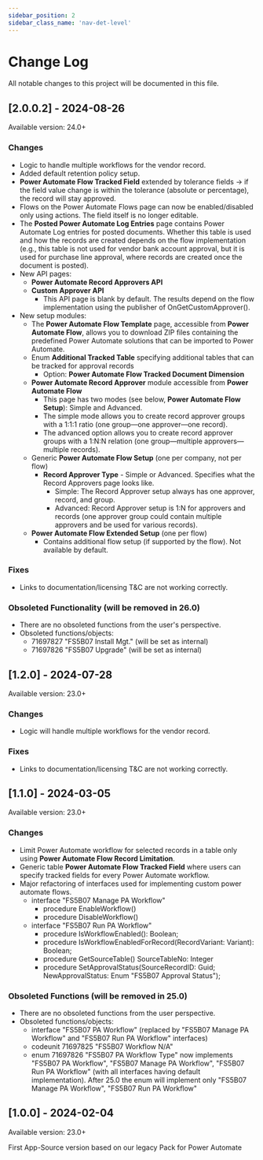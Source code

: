 ```yaml
---
sidebar_position: 2
sidebar_class_name: 'nav-det-level'
---
```


# Change Log
All notable changes to this project will be documented in this file.
  
## [2.0.0.2] - 2024-08-26
  
Available version: 24.0+

### Changes
- Logic to handle multiple workflows for the vendor record.
- Added default retention policy setup.
- **Power Automate Flow Tracked Field** extended by tolerance fields -> if the field value change is within the tolerance (absolute or percentage), the record will stay approved.
- Flows on the Power Automate Flows page can now be enabled/disabled only using actions. The field itself is no longer editable.
- The **Posted Power Automate Log Entries** page contains Power Automate Log entries for posted documents. Whether this table is used and how the records are created depends on the flow implementation (e.g., this table is not used for vendor bank account approval, but it is used for purchase line approval, where records are created once the document is posted). 
- New API pages:
  - **Power Automate Record Approvers API**
  - **Custom Approver API**
    - This API page is blank by default. The results depend on the flow implementation using the publisher of OnGetCustomApprover().
- New setup modules:
  - The **Power Automate Flow Template** page, accessible from **Power Automate Flow**, allows you to download ZIP files containing the predefined Power Automate solutions that can be imported to Power Automate.
  - Enum **Additional Tracked Table** specifying additional tables that can be tracked for approval records
    - Option: **Power Automate Flow Tracked Document Dimension**
  - **Power Automate Record Approver** module accessible from **Power Automate Flow**
    - This page has two modes (see below, **Power Automate Flow Setup**): Simple and Advanced.
    - The simple mode allows you to create record approver groups with a 1:1:1 ratio (one group—one approver—one record).
    - The advanced option allows you to create record approver groups with a 1:N:N relation (one group—multiple approvers—multiple records).
  - Generic **Power Automate Flow Setup** (one per company, not per flow)
    - **Record Approver Type** - Simple or Advanced. Specifies what the Record Approvers page looks like.
      - Simple: The Record Approver setup always has one approver, record, and group.
      - Advanced: Record Approver setup is 1:N for approvers and records (one approver group could contain multiple approvers and be used for various records).
  - **Power Automate Flow Extended Setup** (one per flow)
    - Contains additional flow setup (if supported by the flow). Not available by default.

### Fixes
- Links to documentation/licensing T&C are not working correctly.

### Obsoleted Functionality (will be removed in 26.0)
- There are no obsoleted functions from the user's perspective.
- Obsoleted functions/objects:
  - 71697827 "FS5B07 Install Mgt." (will be set as internal)
  - 71697826 "FS5B07 Upgrade" (will be set as internal)

## [1.2.0] - 2024-07-28
  
Available version: 23.0+

### Changes
- Logic will handle multiple workflows for the vendor record.

### Fixes
- Links to documentation/licensing T&C are not working correctly.

## [1.1.0] - 2024-03-05
  
Available version: 23.0+

### Changes
- Limit Power Automate workflow for selected records in a table only using **Power Automate Flow Record Limitation**.
- Generic table **Power Automate Flow Tracked Field** where users can specify tracked fields for every Power Automate workflow.
- Major refactoring of interfaces used for implementing custom power automate flows.
  - interface "FS5B07 Manage PA Workflow"
    - procedure EnableWorkflow()
    - procedure DisableWorkflow()
  - interface "FS5B07 Run PA Workflow"
    - procedure IsWorkflowEnabled(): Boolean;
    - procedure IsWorkflowEnabledForRecord(RecordVariant: Variant): Boolean;
    - procedure GetSourceTable() SourceTableNo: Integer
    - procedure SetApprovalStatus(SourceRecordID: Guid; NewApprovalStatus: Enum "FS5B07 Approval Status");

### Obsoleted Functions (will be removed in 25.0)
- There are no obsoleted functions from the user perspective.
- Obsoleted functions/objects:
  - interface "FS5B07 PA Workflow" (replaced by "FS5B07 Manage PA Workflow" and "FS5B07 Run PA Workflow" interfaces)
  - codeunit 71697825 "FS5B07 Workflow N/A"
  - enum 71697826 "FS5B07 PA Workflow Type" now implements "FS5B07 PA Workflow", "FS5B07 Manage PA Workflow", "FS5B07 Run PA Workflow" (with all interfaces having default implementation). After 25.0 the enum will implement only "FS5B07 Manage PA Workflow", "FS5B07 Run PA Workflow"

## [1.0.0] - 2024-02-04
  
Available version: 23.0+

First App-Source version based on our legacy Pack for Power Automate
